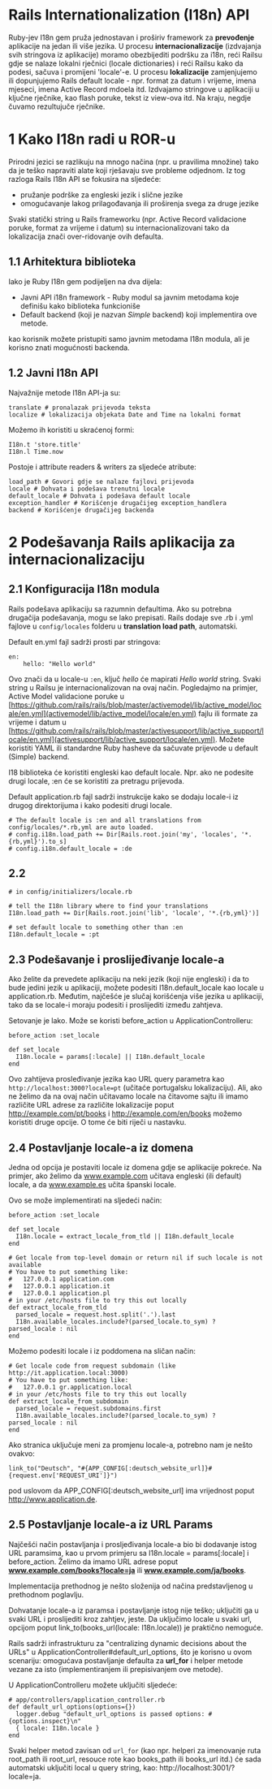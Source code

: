 # Rails Internationalization (I18n) API

Ruby-jev I18n gem pruža jednostavan i proširiv framework za **prevođenje** aplikacije na jedan ili više jezika. U procesu **internacionalizacije** (izdvajanja svih stringova iz aplikacije) moramo obezbijediti podršku za i18n, reći Railsu gdje se nalaze lokalni rječnici (locale dictionaries) i reći Railsu kako da podesi, sačuva i promijeni 'locale'-e. U procesu **lokalizacije** zamjenjujemo ili dopunjujemo Rails default locale - npr. format za datum i vrijeme, imena mjeseci, imena Active Record mdoela itd. Izdvajamo stringove u aplikaciji u ključne rječnike, kao flash poruke, tekst iz view-ova itd. Na kraju, negdje čuvamo rezultujuče rječnike.

# 1 Kako I18n radi u ROR-u

Prirodni jezici se razlikuju na mnogo načina (npr. u pravilima množine) tako da je teško napraviti alate koji rješavaju sve probleme odjednom. Iz tog razloga Rails I18n API se fokusira na sljedeće:

* pružanje podrške za engleski jezik i slične jezike
* omogućavanje lakog prilagođavanja ili proširenja svega za druge jezike

Svaki statički string u Rails frameworku (npr. Active Record validacione poruke, format za vrijeme i datum) su internacionalizovani tako da lokalizacija znači over-ridovanje ovih defaulta.

## 1.1 Arhitektura biblioteka

Iako je Ruby I18n gem podijeljen na dva dijela:

* Javni API i18n framework - Ruby modul sa javnim metodama koje definišu kako biblioteka funkcioniše
* Default backend (koji je nazvan *Simple* backend) koji implementira ove metode.

kao korisnik možete pristupiti samo javnim metodama I18n modula, ali je korisno znati mogućnosti backenda.

## 1.2 Javni I18n API

Najvažnije metode I18n API-ja su:

	translate # pronalazak prijevoda teksta
	localize # lokalizacija objekata Date and Time na lokalni format

Možemo ih koristiti u skraćenoj formi:

	I18n.t 'store.title'
	I18n.l Time.now

Postoje i attribute readers & writers za sljedeće atribute:

	load_path # Govori gdje se nalaze fajlovi prijevoda
	locale # Dohvata i podešava trenutni locale
	default_locale # Dohvata i podešava default locale
	exception_handler # Korišćenje drugačijeg exception_handlera
	backend # Korišćenje drugačijeg backenda

# 2 Podešavanja Rails aplikacija za internacionalizaciju

## 2.1 Konfiguracija I18n modula

Rails podešava aplikaciju sa razumnin defaultima. Ako su potrebna drugačija podešavanja, mogu se lako prepisati. Rails dodaje sve .rb i .yml fajlove u <code>config/locales</code> folderu u **translation load path**, automatski.

Default en.yml fajl sadrži prosti par stringova:

	en:
		hello: "Hello world"

Ovo znači da u locale-u <code>:en</code>, ključ *hello* će mapirati *Hello world* string. Svaki string u Railsu je internacionalizovan na ovaj način. Pogledajmo na primjer, Active Model validacione poruke u [https://github.com/rails/rails/blob/master/activemodel/lib/active_model/locale/en.yml](activemodel/lib/active_model/locale/en.yml) fajlu ili formate za vrijeme i datum u [https://github.com/rails/rails/blob/master/activesupport/lib/active_support/locale/en.yml](activesupport/lib/active_support/locale/en.yml). Možete koristiti YAML ili standardne Ruby hasheve da sačuvate prijevode u default (Simple) backend.

I18 biblioteka će koristiti engleski kao default locale. Npr. ako ne podesite drugi locale, :en će se koristiti za pretragu prijevoda.

Default application.rb fajl sadrži instrukcije kako se dodaju locale-i iz drugog direktorijuma i kako podesiti drugi locale.

	# The default locale is :en and all translations from config/locales/*.rb,yml are auto loaded.
	# config.i18n.load_path += Dir[Rails.root.join('my', 'locales', '*.{rb,yml}').to_s]
	# config.i18n.default_locale = :de

## 2.2

	# in config/initializers/locale.rb
	 
	# tell the I18n library where to find your translations
	I18n.load_path += Dir[Rails.root.join('lib', 'locale', '*.{rb,yml}')]
	 
	# set default locale to something other than :en
	I18n.default_locale = :pt

## 2.3 Podešavanje i proslijeđivanje locale-a

Ako želite da prevedete aplikaciju na neki jezik (koji nije engleski) i da to bude jedini jezik u aplikaciji, možete podesiti I18n.default_locale kao locale u application.rb. Međutim, najčešće je slučaj korišćenja više jezika u aplikaciji, tako da se locale-i moraju podesiti i proslijediti između zahtjeva.

Setovanje je lako. Može se koristi before_action u ApplicationControlleru:

	before_action :set_locale
	 
	def set_locale
	  I18n.locale = params[:locale] || I18n.default_locale
	end

Ovo zahtijeva prosleđivanje jezika kao URL query parametra kao <code>http://localhost:3000?locale=pt</code> (učitaće portugalsku lokalizaciju). Ali, ako ne želimo da na ovaj način učitavamo locale na čitavome sajtu ili imamo različite URL adrese za različite lokalizacije poput http://example.com/pt/books i http://example.com/en/books možemo koristiti druge opcije. O tome će biti riječi u nastavku.

## 2.4 Postavljanje locale-a iz domena

Jedna od opcija je postaviti locale iz domena gdje se aplikacije pokreće. Na primjer, ako želimo da www.example.com učitava engleski (ili default) locale, a da www.example.es učita španski locale.

Ovo se može implementirati na sljedeći način:

	before_action :set_locale
	 
	def set_locale
	  I18n.locale = extract_locale_from_tld || I18n.default_locale
	end
	 
	# Get locale from top-level domain or return nil if such locale is not available
	# You have to put something like:
	#   127.0.0.1 application.com
	#   127.0.0.1 application.it
	#   127.0.0.1 application.pl
	# in your /etc/hosts file to try this out locally
	def extract_locale_from_tld
	  parsed_locale = request.host.split('.').last
	  I18n.available_locales.include?(parsed_locale.to_sym) ? parsed_locale : nil
	end

Možemo podesiti locale i iz poddomena na sličan način:

	# Get locale code from request subdomain (like http://it.application.local:3000)
	# You have to put something like:
	#   127.0.0.1 gr.application.local
	# in your /etc/hosts file to try this out locally
	def extract_locale_from_subdomain
	  parsed_locale = request.subdomains.first
	  I18n.available_locales.include?(parsed_locale.to_sym) ? parsed_locale : nil
	end

Ako stranica uključuje meni za promjenu locale-a, potrebno nam je nešto ovakvo:

	link_to("Deutsch", "#{APP_CONFIG[:deutsch_website_url]}#{request.env['REQUEST_URI']}")

pod uslovom da APP_CONFIG[:deutsch_website_url] ima vrijednost poput http://www.application.de.

## 2.5 Postavljanje locale-a iz URL Params

Najčešći način postavljanja i prosljeđivanja locale-a bio bi dodavanje istog URL paramsima, kao u prvom primjeru sa I18n.locale = params[:locale] i before_action. Želimo da imamo URL adrese poput **www.example.com/books?locale=ja** ili **www.example.com/ja/books**.

Implementacija prethodnog je nešto složenija od načina predstavljenog u prethodnom poglavlju.

Dohvatanje locale-a iz paramsa i postavljanje istog nije teško; uključiti ga u svaki URL i proslijediti kroz zahtjev, jeste. Da uključimo locale u svaki url, opcijom poput link_to(books_url(locale: I18n.locale)) je praktično nemoguće.

Rails sadrži infrastrukturu za "centralizing dynamic decisions about the URLs" u ApplicationController#default_url_options, što je korisno u ovom scenariju: omogućava postavljanje defaulta za **url_for** i helper metode vezane za isto (implementiranjem ili prepisivanjem ove metode).

U ApplicationControlleru možete uključiti sljedeće:

	# app/controllers/application_controller.rb
	def default_url_options(options={})
	  logger.debug "default_url_options is passed options: #{options.inspect}\n"
	  { locale: I18n.locale }
	end

Svaki helper metod zavisan od <code>url_for</code> (kao npr. helperi za imenovanje ruta root_path ili root_url, resouce rote kao books_path ili books_url itd.) će sada automatski uključiti local u query string, kao: http://localhost:3001/?locale=ja.